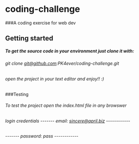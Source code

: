 # coding-challenge
###A coding exercise for web dev

## Getting started
##### To get the source code in your environment just clone it with: 
###### git clone git@github.com:PK4ever/coding-challenge.git
###### open the project in your text editor and enjoy!! :)

###Testing
###### To test the project open the index.html file in any browswer
###### login credentials -------      email: sincere@april.biz ------------
######                   -------      password: pass           ------------